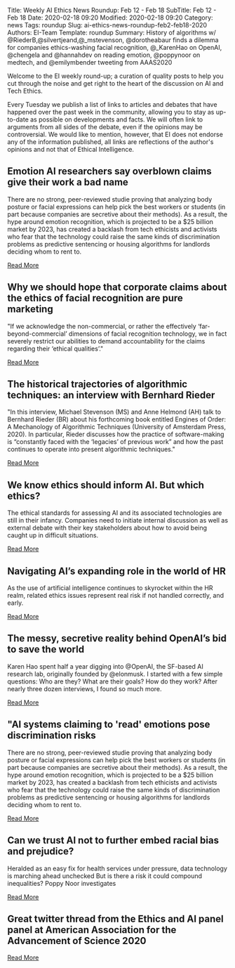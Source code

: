 Title: Weekly AI Ethics News Roundup: Feb 12 - Feb 18
SubTitle: Feb 12 - Feb 18
Date: 2020-02-18 09:20
Modified: 2020-02-18 09:20
Category: news
Tags: roundup
Slug: ai-ethics-news-roundup-feb2-feb18-2020
Authors: EI-Team
Template: roundup
Summary: History of algorithms w/ @RiederB,@silvertjeand,@_mstevenson, @dorotheabaur finds a dilemma for companies ethics-washing facial recognition, @_KarenHao on OpenAI, @chengela and @hannahdev on reading emotion, @poppynoor on medtech, and @emilymbender tweeting from AAAS2020


Welcome to the EI weekly round-up; a curation of quality posts to help you cut through the noise and get right to the heart of the discussion on AI and Tech Ethics.

Every Tuesday we publish a list of links to articles and debates that have happened over the past week in the community, allowing you to stay as up-to-date as possible on developments and facts. We will often link to arguments from all sides of the debate, even if the opinions may be controversial. We would like to mention, however, that EI does not endorse any of the information published, all links are reflections of the author's opinions and not that of Ethical Intelligence.


## Emotion AI researchers say overblown claims give their work a bad name

There are no strong, peer-reviewed studie proving that analyzing body posture or facial expressions can help pick the best workers or students (in part because companies are secretive about their methods). As a result, the hype around emotion recognition, which is projected to be a $25 billion market by 2023, has created a backlash from tech ethicists and activists who fear that the technology could raise the same kinds of discrimination problems as predictive sentencing or housing algorithms for landlords deciding whom to rent to.


<a class="readmore" href="https://www.technologyreview.com/s/615232/ai-emotion-recognition-affective-computing-hirevue-regulation-ethics/?utm_source=newsletters&utm_medium=email&utm_campaign=the_algorithm.unpaid.engagement">Read More</a>

## Why we should hope that corporate claims about the ethics of facial recognition are pure marketing


"If we acknowledge the non-commercial, or rather the effectively ‘far-beyond-commercial’ dimensions of facial recognition technology, we in fact severely restrict our abilities to demand accountability for the claims regarding their ‘ethical qualities’."

<a class="readmore" href="https://medium.com/@dorotheabaur/why-we-should-hope-that-corporate-claims-about-the-ethics-of-facial-recognition-are-pure-marketing-d8b2fea83319">Read More</a>


## The historical trajectories of algorithmic techniques: an interview with Bernhard Rieder

"In this interview, Michael Stevenson (MS) and Anne Helmond (AH) talk to Bernhard Rieder (BR) about his forthcoming book entitled Engines of Order: A Mechanology of Algorithmic Techniques (University of Amsterdam Press, 2020). In particular, Rieder discusses how the practice of software-making is “constantly faced with the ‘legacies’ of previous work” and how the past continues to operate into present algorithmic techniques."

<a class="readmore" href="https://www.tandfonline.com/doi/full/10.1080/24701475.2020.1723345">Read More</a>

## We know ethics should inform AI. But which ethics?

The ethical standards for assessing AI and its associated technologies are still in their infancy. Companies need to initiate internal discussion as well as external debate with their key stakeholders about how to avoid being caught up in difficult situations.

<a class="readmore" href="https://www.gigabitmagazine.com/ai/we-know-ethics-should-inform-ai-which-ethics?utm_content=117506893&utm_medium=social&utm_source=twitter&hss_channel=tw-2797602696">Read More</a>

## Navigating AI’s expanding role in the world of HR

As the use of artificial intelligence continues to skyrocket within the HR realm, related ethics issues represent real risk if not handled correctly, and early. 

<a class="readmore" href="https://hrexecutive.com/navigating-ais-expanding-role-in-the-world-of-hr/">Read More</a>

## The messy, secretive reality behind OpenAI’s bid to save the world

Karen Hao spent half a year digging into @OpenAI, the SF-based AI research lab, originally founded by @elonmusk. I started with a few simple questions: Who are they? What are their goals? How do they work? After nearly three dozen interviews, I found so much more.

<a class="readmore" href="https://www.technologyreview.com/s/615181/ai-openai-moonshot-elon-musk-sam-altman-greg-brockman-messy-secretive-reality/">Read More</a>

## "AI systems claiming to 'read' emotions pose discrimination risks

There are no strong, peer-reviewed studie proving that analyzing body posture or facial expressions can help pick the best workers or students (in part because companies are secretive about their methods). As a result, the hype around emotion recognition, which is projected to be a $25 billion market by 2023, has created a backlash from tech ethicists and activists who fear that the technology could raise the same kinds of discrimination problems as predictive sentencing or housing algorithms for landlords deciding whom to rent to.


<a class="readmore" href="https://www.theguardian.com/technology/2020/feb/16/ai-systems-claiming-to-read-emotions-pose-discrimination-risks">Read More</a>

## Can we trust AI not to further embed racial bias and prejudice?

Heralded as an easy fix for health services under pressure, data technology is marching ahead unchecked But is there a risk it could compound inequalities? Poppy Noor investigates


<a class="readmore" href="https://www.bmj.com/content/368/bmj.m363">Read More</a>

## Great twitter thread from the Ethics and AI panel panel at American Association for the Advancement of Science 2020

<a class="readmore" href="https://twitter.com/emilymbender/status/1228749166622334976">Read More</a>

